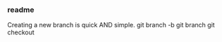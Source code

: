 ### readme
Creating a new branch is quick AND simple.
git branch -b <branch-name>
git branch
git checkout <branch-name>
